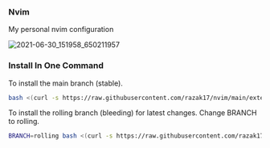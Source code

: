 ### Nvim

My personal nvim configuration

![2021-06-30_151958_650211957](https://user-images.githubusercontent.com/52210954/123987706-f1446a00-d9b6-11eb-8dbb-5a00f72f639f.png)

### Install In One Command

To install the main branch (stable).

```bash
bash <(curl -s https://raw.githubusercontent.com/razak17/nvim/main/external/bin/install) --all
```

To install the rolling branch (bleeding) for latest changes. Change BRANCH to rolling.

```bash
BRANCH=rolling bash <(curl -s https://raw.githubusercontent.com/razak17/nvim/rolling/external/bin/install) --all
```

